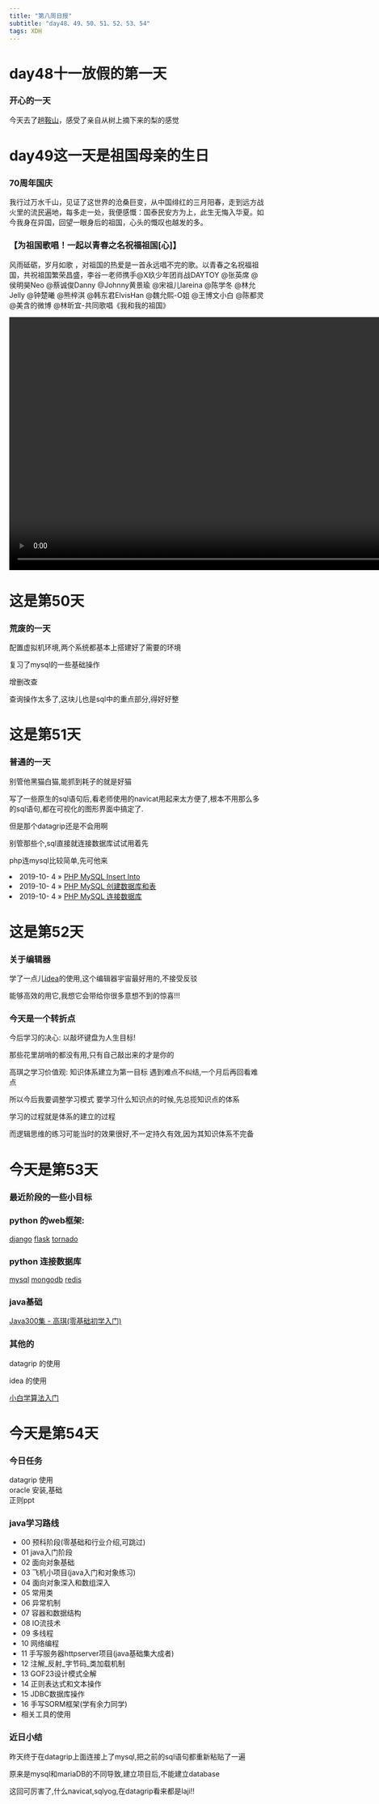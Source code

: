 ```yaml
---  
title: "第八周日报"   
subtitle: "day48、49、50、51、52、53、54"   
tags: XDH    
---  
```









# day48十一放假的第一天  
  
### 开心的一天  
今天去了趟[鞍山](https://baike.baidu.com/item/%E9%9E%8D%E5%B1%B1/131766)，感受了亲自从树上摘下来的梨的感觉


# day49这一天是祖国母亲的生日  
  
### 70周年国庆

我行过万水千山，见证了这世界的沧桑巨变，从中国绯红的三月阳春，走到远方战火里的流民遍地，每多走一处，我便感慨：国泰民安方为上，此生无悔入华夏。如今我身在异国，回望一眼身后的祖国，心头的慨叹也越发的多。

### 【为祖国歌唱！一起以青春之名祝福祖国[心]】

风雨砥砺，岁月如歌 ，对祖国的热爱是一首永远唱不完的歌。以青春之名祝福祖国，共祝祖国繁荣昌盛，李谷一老师携手@X玖少年团肖战DAYTOY @张英席 @侯明昊Neo @蔡诚俊Danny @Johnny黄景瑜 @宋祖儿lareina @陈学冬 @林允Jelly @钟楚曦 @熊梓淇 @韩东君ElvisHan @魏允熙-O姐 @王博文小白 @陈都灵 @美含的微博 @林昕宜-共同歌唱《我和我的祖国》

<video width="1000" controls="controls" autoplay="autoplay">
  <source src="http://wsqncdn.miaopai.com/stream/YNxtzCMOvSZUt7L~j6kS0jepGXqeE3axhSn0gw___32.mp4?ssig=e9bd64af51619ee3343f0059e036e1bb&time_stamp=1570108348933" type="video/mp4">
</video>

# 这是第50天  
  
### 荒废的一天

配置虚拟机环境,两个系统都基本上搭建好了需要的环境

复习了mysql的一些基础操作

增删改查

查询操作太多了,这块儿也是sql中的重点部分,得好好整



# 这是第51天  
  
### 普通的一天

别管他黑猫白猫,能抓到耗子的就是好猫

写了一些原生的sql语句后,看老师使用的navicat用起来太方便了,根本不用那么多的sql语句,都在可视化的图形界面中搞定了.

但是那个datagrip还是不会用啊

别管那些个,sql直接就连接数据库试试用着先

php连mysql比较简单,先可他来

    
<li>
<span>
2019-10- 4
</span>
» 
<a href="/2019/10/php-mysql-insert/">PHP MySQL Insert Into</a>
</li><li>
<span>
2019-10- 4
</span>
» 
<a href="/2019/10/php-mysql-createtables/">PHP MySQL 创建数据库和表</a>
</li>
<li>
<span>
2019-10- 4
</span>
» 
<a href="/2019/10/php-mysql-createdatabase/">PHP MySQL 连接数据库</a>
</li>


# 这是第52天  

### 关于编辑器

学了一点儿[idea](https://victorfengming.gitee.io/victorfengming_old/2019/09/26/jetbrains-idea-introduce/)的使用,这个编辑器宇宙最好用的,不接受反驳

能够高效的用它,我想它会带给你很多意想不到的惊喜!!! 
  
### 今天是一个转折点

今后学习的决心:
    以敲坏键盘为人生目标!

那些花里胡哨的都没有用,只有自己敲出来的才是你的

高琪之学习价值观:
    知识体系建立为第一目标
    遇到难点不纠结,一个月后再回看难点

所以今后我要调整学习模式
    要学习什么知识点的时候,先总揽知识点的体系

学习的过程就是体系的建立的过程

而逻辑思维的练习可能当时的效果很好,不一定持久有效,因为其知识体系不完备    


# 今天是第53天  

### 最近阶段的一些小目标

### python 的web框架:
[django](https://www.luffycity.com/free/127) [flask](https://www.bilibili.com/video/av19817183?from=search&seid=9893053276606515167) [tornado](https://www.bilibili.com/video/av14656409?from=search&seid=10417889595501580984)

### python 连接数据库 
[mysql](https://www.w3cschool.cn/mysql/mysql-connection.html) [mongodb](https://www.w3cschool.cn/mongodb/mongodb-connections.html) [redis](https://www.w3cschool.cn/redis/redis-conf.html)

### java基础
[Java300集 - 高琪(零基础初学入门)](https://www.bilibili.com/video/av59814573/?p=2)

### 其他的
datagrip 的使用

idea 的使用

[小白学算法入门](https://www.luffycity.com/free/129)

# 今天是第54天  

### 今日任务
datagrip 使用  
oracle 安装,基础  
正则ppt
### java学习路线

- 00 预科阶段(零基础和行业介绍,可跳过)
- 01 java入门阶段
- 02 面向对象基础
- 03 飞机小项目(java入门和对象练习)
- 04 面向对象深入和数组深入
- 05 常用类
- 06 异常机制
- 07 容器和数据结构
- 08 IO流技术
- 09 多线程
- 10 网络编程
- 11 手写服务器httpserver项目(java基础集大成者)
- 12 注解_反射_字节码_类加载机制
- 13 GOF23设计模式全解
- 14 正则表达式和文本操作
- 15 JDBC数据库操作
- 16 手写SORM框架(学有余力同学)
- 相关工具的使用

### 近日小结

昨天终于在datagrip上面连接上了mysql,把之前的sql语句都重新粘贴了一遍

原来是mysql和mariaDB的不同导致,建立项目后,不能建立database

这回可厉害了,什么navicat,sqlyog,在datagrip看来都是laji!!

